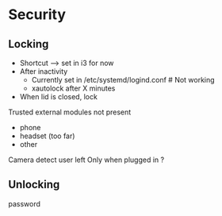 # Security

## Locking

- Shortcut --> set in i3 for now
- After inactivity
  - Currently set in /etc/systemd/logind.conf # Not working
  - xautolock after X minutes
- When lid is closed, lock

Trusted external modules not present
  - phone
  - headset (too far)
  - other
  
Camera detect user left
  Only when plugged in ?

## Unlocking
password
